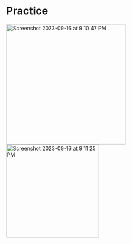 # Practice
<img width="323" alt="Screenshot 2023-09-16 at 9 10 47 PM" src="https://github.com/lGUNHEE/Practice/assets/126474250/08865666-fa5d-4dbb-89b1-e74cd407c320">
<img width="251" alt="Screenshot 2023-09-16 at 9 11 25 PM" src="https://github.com/lGUNHEE/Practice/assets/126474250/06fe7006-9598-4284-beda-521cebac4aca">
